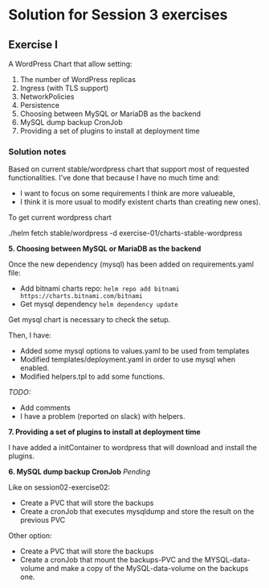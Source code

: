 # Solution for Session 3 exercises

## Exercise I

A WordPress Chart that allow setting:
1. The number of WordPress replicas 
2. Ingress (with TLS support)
3. NetworkPolicies
4. Persistence
5. Choosing between MySQL or MariaDB as the backend
6. MySQL dump backup CronJob
7. Providing a set of plugins to install at deployment time

### Solution notes

Based on current stable/wordpress chart that support most of requested functionalities. I've done that because I have no much time and:
- I want to focus on some requirements I think are more valueable, 
- I think it is more usual to modify existent charts than creating new ones).

To get current wordpress chart

./helm fetch stable/wordpress -d exercise-01/charts-stable-wordpress

**5. Choosing between MySQL or MariaDB as the backend**

Once the new dependency (mysql) has been added on requirements.yaml file:
- Add bitnami charts repo:
`helm repo add bitnami https://charts.bitnami.com/bitnami`
- Get mysql dependency
`helm dependency update`

Get mysql chart is necessary to check the setup.

Then, I have:
- Added some mysql options to values.yaml to be used from templates
- Modified templates/deployment.yaml in order to use mysql when enabled.
- Modified helpers.tpl to add some functions.

_TODO:_
- Add comments 
- I have a problem (reported on slack) with helpers.


**7. Providing a set of plugins to install at deployment time**

I have added a initContainer to wordpress that will download and install the plugins.

**6. MySQL dump backup CronJob** _Pending_

Like on session02-exercise02:
- Create a PVC that will store the backups
- Create a cronJob that executes mysqldump and store the result on the previous PVC

Other option:
- Create a PVC that will store the backups
- Create a cronJob that mount the backups-PVC and the MYSQL-data-volume and make a copy of the MySQL-data-volume on the backups one.

